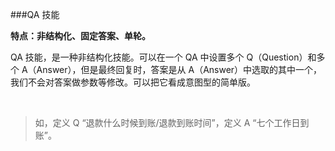 ###QA 技能



**特点：非结构化、固定答案、单轮。**



QA 技能，是一种非结构化技能。可以在一个 QA 中设置多个 Q（Question）和多个 A（Answer），但是最终回复时，答案是从 A（Answer）中选取的其中一个，我们不会对答案做参数等修改。可以把它看成意图型的简单版。	

​	



> 如，定义 Q “退款什么时候到账/退款到账时间”，定义 A “七个工作日到账”。

